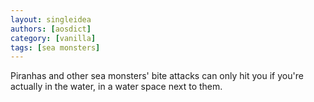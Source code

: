 ```yaml
---
layout: singleidea
authors: [aosdict]
category: [vanilla]
tags: [sea monsters]
---
```

Piranhas and other sea monsters' bite attacks can only hit you if you're actually in the water, in a water space next to them.
